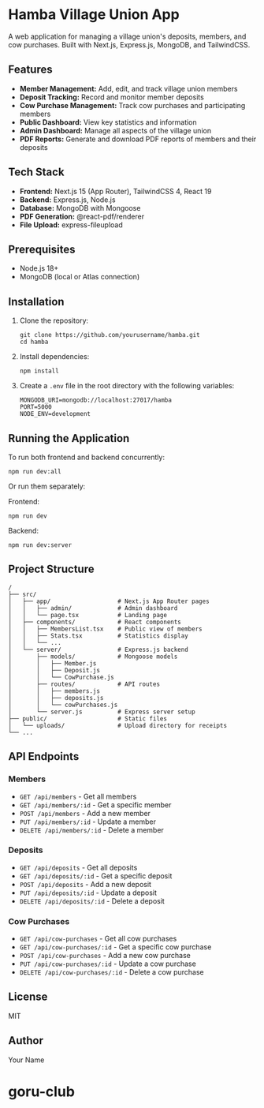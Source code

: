 # Hamba Village Union App

A web application for managing a village union's deposits, members, and cow purchases. Built with Next.js, Express.js, MongoDB, and TailwindCSS.

## Features

- **Member Management:** Add, edit, and track village union members
- **Deposit Tracking:** Record and monitor member deposits
- **Cow Purchase Management:** Track cow purchases and participating members
- **Public Dashboard:** View key statistics and information
- **Admin Dashboard:** Manage all aspects of the village union
- **PDF Reports:** Generate and download PDF reports of members and their deposits

## Tech Stack

- **Frontend:** Next.js 15 (App Router), TailwindCSS 4, React 19
- **Backend:** Express.js, Node.js
- **Database:** MongoDB with Mongoose
- **PDF Generation:** @react-pdf/renderer
- **File Upload:** express-fileupload

## Prerequisites

- Node.js 18+
- MongoDB (local or Atlas connection)

## Installation

1. Clone the repository:
   ```
   git clone https://github.com/yourusername/hamba.git
   cd hamba
   ```

2. Install dependencies:
   ```
   npm install
   ```

3. Create a `.env` file in the root directory with the following variables:
   ```
   MONGODB_URI=mongodb://localhost:27017/hamba
   PORT=5000
   NODE_ENV=development
   ```

## Running the Application

To run both frontend and backend concurrently:

```
npm run dev:all
```

Or run them separately:

Frontend:
```
npm run dev
```

Backend:
```
npm run dev:server
```

## Project Structure

```
/
├── src/
│   ├── app/                   # Next.js App Router pages
│   │   ├── admin/             # Admin dashboard
│   │   └── page.tsx           # Landing page
│   ├── components/            # React components
│   │   ├── MembersList.tsx    # Public view of members
│   │   ├── Stats.tsx          # Statistics display
│   │   └── ...
│   └── server/                # Express.js backend
│       ├── models/            # Mongoose models
│       │   ├── Member.js
│       │   ├── Deposit.js
│       │   └── CowPurchase.js
│       ├── routes/            # API routes
│       │   ├── members.js
│       │   ├── deposits.js
│       │   └── cowPurchases.js
│       └── server.js          # Express server setup
├── public/                    # Static files
│   └── uploads/               # Upload directory for receipts
└── ...
```

## API Endpoints

### Members
- `GET /api/members` - Get all members
- `GET /api/members/:id` - Get a specific member
- `POST /api/members` - Add a new member
- `PUT /api/members/:id` - Update a member
- `DELETE /api/members/:id` - Delete a member

### Deposits
- `GET /api/deposits` - Get all deposits
- `GET /api/deposits/:id` - Get a specific deposit
- `POST /api/deposits` - Add a new deposit
- `PUT /api/deposits/:id` - Update a deposit
- `DELETE /api/deposits/:id` - Delete a deposit

### Cow Purchases
- `GET /api/cow-purchases` - Get all cow purchases
- `GET /api/cow-purchases/:id` - Get a specific cow purchase
- `POST /api/cow-purchases` - Add a new cow purchase
- `PUT /api/cow-purchases/:id` - Update a cow purchase
- `DELETE /api/cow-purchases/:id` - Delete a cow purchase

## License

MIT

## Author

Your Name
# goru-club
